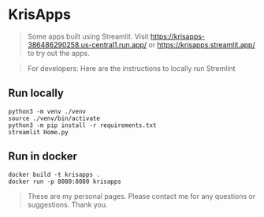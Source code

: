 # KrisApps

> Some apps built using Streamlit.
> Visit https://krisapps-386486290258.us-central1.run.app/ or https://krisapps.streamlit.app/ to try out the apps.

> For developers: Here are the instructions to locally run Stremlint

## Run locally
```
python3 -m venv ./venv
source ./venv/bin/activate
python3 -m pip install -r requirements.txt
streamlit Home.py
```

## Run in docker
```
docker build -t krisapps .
docker run -p 8080:8080 krisapps
```


> These are my personal pages. Please contact me for any questions or suggestions. Thank you.
